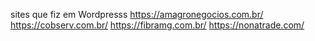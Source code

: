 sites que fiz em Wordpresss
https://amagronegocios.com.br/
https://cobserv.com.br/
https://fibramg.com.br/
https://nonatrade.com/
